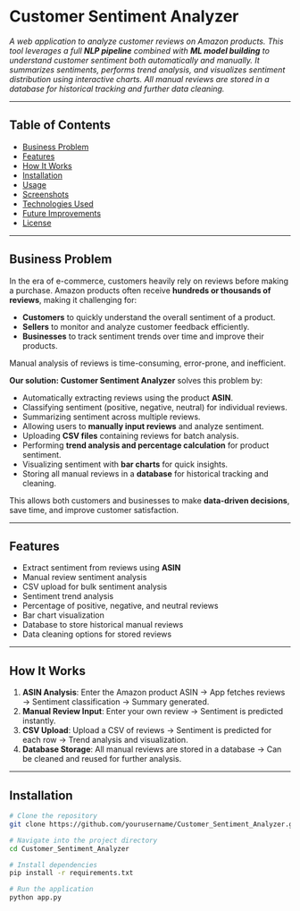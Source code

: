# Customer Sentiment Analyzer

<!--![Sentiment Analyzer Banner](banner_image_link_here)-->

<em>
A web application to analyze customer reviews on Amazon products. This tool leverages a full <strong>NLP pipeline</strong> combined with <strong>ML model building</strong> to understand customer sentiment both automatically and manually. It summarizes sentiments, performs trend analysis, and visualizes sentiment distribution using interactive charts. All manual reviews are stored in a database for historical tracking and further data cleaning.
</em>
  

---

## Table of Contents
- [Business Problem](#business-problem)
- [Features](#features)
- [How It Works](#how-it-works)
- [Installation](#installation)
- [Usage](#usage)
- [Screenshots](#screenshots)
- [Technologies Used](#technologies-used)
- [Future Improvements](#future-improvements)
- [License](#license)

---

## Business Problem

In the era of e-commerce, customers heavily rely on reviews before making a purchase. Amazon products often receive **hundreds or thousands of reviews**, making it challenging for:  

- **Customers** to quickly understand the overall sentiment of a product.  
- **Sellers** to monitor and analyze customer feedback efficiently.  
- **Businesses** to track sentiment trends over time and improve their products.  

Manual analysis of reviews is time-consuming, error-prone, and inefficient.  

**Our solution: Customer Sentiment Analyzer** solves this problem by:  

- Automatically extracting reviews using the product **ASIN**.  
- Classifying sentiment (positive, negative, neutral) for individual reviews.  
- Summarizing sentiment across multiple reviews.  
- Allowing users to **manually input reviews** and analyze sentiment.  
- Uploading **CSV files** containing reviews for batch analysis.  
- Performing **trend analysis and percentage calculation** for product sentiment.  
- Visualizing sentiment with **bar charts** for quick insights.  
- Storing all manual reviews in a **database** for historical tracking and cleaning.  

This allows both customers and businesses to make **data-driven decisions**, save time, and improve customer satisfaction.

---

## Features

- Extract sentiment from reviews using **ASIN**  
- Manual review sentiment analysis  
- CSV upload for bulk sentiment analysis  
- Sentiment trend analysis  
- Percentage of positive, negative, and neutral reviews  
- Bar chart visualization  
- Database to store historical manual reviews  
- Data cleaning options for stored reviews  

---

## How It Works

1. **ASIN Analysis**: Enter the Amazon product ASIN → App fetches reviews → Sentiment classification → Summary generated.  
2. **Manual Review Input**: Enter your own review → Sentiment is predicted instantly.  
3. **CSV Upload**: Upload a CSV of reviews → Sentiment is predicted for each row → Trend analysis and visualization.  
4. **Database Storage**: All manual reviews are stored in a database → Can be cleaned and reused for further analysis.  

---

## Installation

```bash
# Clone the repository
git clone https://github.com/yourusername/Customer_Sentiment_Analyzer.git

# Navigate into the project directory
cd Customer_Sentiment_Analyzer

# Install dependencies
pip install -r requirements.txt

# Run the application
python app.py
